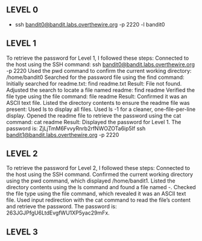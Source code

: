 ## LEVEL 0 
- ssh bandit0@bandit.labs.overthewire.org -p 2220 -l bandit0

## LEVEL 1
To retrieve the password for Level 1, I followed these steps:
Connected to the host using the SSH command:
ssh bandit0@bandit.labs.overthewire.org -p 2220
Used the pwd command to confirm the current working directory:
/home/bandit0
Searched for the password file using the find command:
Initially searched for readme.txt:
find readme.txt
Result: File not found.
Adjusted the search to locate a file named readme:
find readme
Verified the file type using the file command:
file readme
Result: Confirmed it was an ASCII text file.
Listed the directory contents to ensure the readme file was present:
Used ls to display all files.
Used ls -1 for a cleaner, one-file-per-line display.
Opened the readme file to retrieve the password using the cat command:
cat readme
Result: Displayed the password for Level 1.
The password  is: ZjLjTmM6FvvyRnrb2rfNWOZOTa6ip5If
ssh bandit1@bandit.labs.overthewire.org -p 2220

## LEVEL 2
To retrieve the password for Level 2, I followed these steps:
Connected to the host using the SSH command.
Confirmed the current working directory using the pwd command, which displayed /home/bandit1.
Listed the directory contents using the ls command and found a file named -.
Checked the file type using the file command, which revealed it was an ASCII text file.
Used input redirection with the cat command to read the file’s content and retrieve the password.
The password is: 263JGJPfgU6LtdEvgfWU1XP5yac29mFx.

## LEVEL 3




